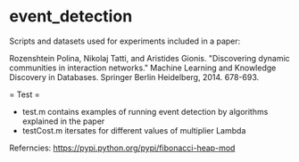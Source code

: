 event_detection
===============
Scripts and datasets used for experiments included in a paper:

Rozenshtein Polina, Nikolaj Tatti, and Aristides Gionis. "Discovering dynamic communities in interaction networks." Machine Learning and Knowledge Discovery in Databases. Springer Berlin Heidelberg, 2014. 678-693.

= Test =
* test.m contains examples of running event detection by algorithms explained in the paper
* testCost.m itersates for different values of multiplier Lambda

Referncies:
https://pypi.python.org/pypi/fibonacci-heap-mod
